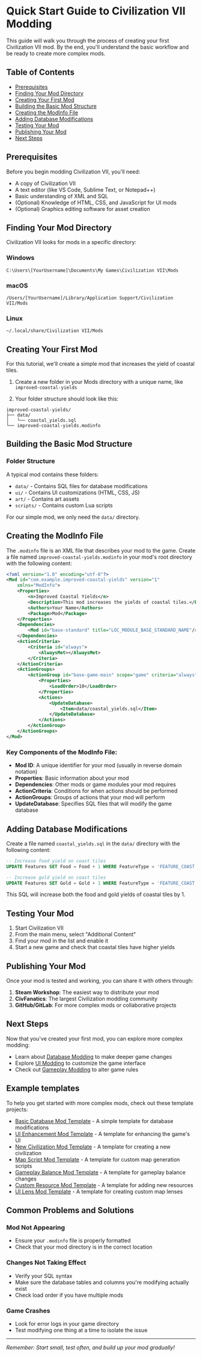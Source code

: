 # Quick Start Guide to Civilization VII Modding

This guide will walk you through the process of creating your first Civilization VII mod. By the end, you'll understand the basic workflow and be ready to create more complex mods.

## Table of Contents

- [Prerequisites](#prerequisites)
- [Finding Your Mod Directory](#finding-your-mod-directory)
- [Creating Your First Mod](#creating-your-first-mod)
- [Building the Basic Mod Structure](#building-the-basic-mod-structure)
- [Creating the ModInfo File](#creating-the-modinfo-file)
- [Adding Database Modifications](#adding-database-modifications)
- [Testing Your Mod](#testing-your-mod)
- [Publishing Your Mod](#publishing-your-mod)
- [Next Steps](#next-steps)

## Prerequisites

Before you begin modding Civilization VII, you'll need:

- A copy of Civilization VII
- A text editor (like VS Code, Sublime Text, or Notepad++)
- Basic understanding of XML and SQL
- (Optional) Knowledge of HTML, CSS, and JavaScript for UI mods
- (Optional) Graphics editing software for asset creation

## Finding Your Mod Directory

Civilization VII looks for mods in a specific directory:

### Windows
```
C:\Users\[YourUsername]\Documents\My Games\Civilization VII\Mods
```

### macOS
```
/Users/[YourUsername]/Library/Application Support/Civilization VII/Mods
```

### Linux
```
~/.local/share/Civilization VII/Mods
```

## Creating Your First Mod

For this tutorial, we'll create a simple mod that increases the yield of coastal tiles.

1. Create a new folder in your Mods directory with a unique name, like `improved-coastal-yields`

2. Your folder structure should look like this:
```
improved-coastal-yields/
├── data/
│   └── coastal_yields.sql
└── improved-coastal-yields.modinfo
```

## Building the Basic Mod Structure

### Folder Structure

A typical mod contains these folders:

- `data/` - Contains SQL files for database modifications
- `ui/` - Contains UI customizations (HTML, CSS, JS)
- `art/` - Contains art assets
- `scripts/` - Contains custom Lua scripts

For our simple mod, we only need the `data/` directory.

## Creating the ModInfo File

The `.modinfo` file is an XML file that describes your mod to the game. Create a file named `improved-coastal-yields.modinfo` in your mod's root directory with the following content:

```xml
<?xml version="1.0" encoding="utf-8"?>
<Mod id="com.example.improved-coastal-yields" version="1"
	xmlns="ModInfo">
	<Properties>
		<n>Improved Coastal Yields</n>
		<Description>This mod increases the yields of coastal tiles.</Description>
		<Authors>Your Name</Authors>
		<Package>Mod</Package>
	</Properties>
	<Dependencies>
		<Mod id="base-standard" title="LOC_MODULE_BASE_STANDARD_NAME"/>
	</Dependencies>
	<ActionCriteria>
		<Criteria id="always">
			<AlwaysMet></AlwaysMet>
		</Criteria>
	</ActionCriteria>
	<ActionGroups>
		<ActionGroup id="base-game-main" scope="game" criteria="always">
			<Properties>
				<LoadOrder>10</LoadOrder>
			</Properties>
			<Actions>
				<UpdateDatabase>
					<Item>data/coastal_yields.sql</Item>
				</UpdateDatabase>
			</Actions>
		</ActionGroup>
	</ActionGroups>
</Mod>
```

### Key Components of the ModInfo File:

- **Mod ID**: A unique identifier for your mod (usually in reverse domain notation)
- **Properties**: Basic information about your mod
- **Dependencies**: Other mods or game modules your mod requires
- **ActionCriteria**: Conditions for when actions should be performed
- **ActionGroups**: Groups of actions that your mod will perform
- **UpdateDatabase**: Specifies SQL files that will modify the game database

## Adding Database Modifications

Create a file named `coastal_yields.sql` in the `data/` directory with the following content:

```sql
-- Increase food yield on coast tiles
UPDATE Features SET Food = Food + 1 WHERE FeatureType = 'FEATURE_COAST';

-- Increase gold yield on coast tiles
UPDATE Features SET Gold = Gold + 1 WHERE FeatureType = 'FEATURE_COAST';
```

This SQL will increase both the food and gold yields of coastal tiles by 1.

## Testing Your Mod

1. Start Civilization VII
2. From the main menu, select "Additional Content"
3. Find your mod in the list and enable it
4. Start a new game and check that coastal tiles have higher yields

## Publishing Your Mod

Once your mod is tested and working, you can share it with others through:

1. **Steam Workshop**: The easiest way to distribute your mod
2. **CivFanatics**: The largest Civilization modding community
3. **GitHub/GitLab**: For more complex mods or collaborative projects

## Next Steps

Now that you've created your first mod, you can explore more complex modding:

- Learn about [Database Modding](./database-modding.md) to make deeper game changes
- Explore [UI Modding](./ui-modding.md) to customize the game interface
- Check out [Gameplay Modding](./gameplay-modding.md) to alter game rules

## Example templates

To help you get started with more complex mods, check out these template projects:

- [Basic Database Mod Template](./templates/basic-database-mod/) - A simple template for database modifications
- [UI Enhancement Mod Template](./templates/ui-enhancement-mod/) - A template for enhancing the game's UI
- [New Civilization Mod Template](./templates/new-civilization-mod/) - A template for creating a new civilization
- [Map Script Mod Template](./templates/mapscript-mod/) - A template for custom map generation scripts
- [Gameplay Balance Mod Template](./templates/gameplay-balance-mod/) - A template for gameplay balance changes
- [Custom Resource Mod Template](./templates/custom-resource-mod/) - A template for adding new resources
- [UI Lens Mod Template](./templates/ui-lens-mod/) - A template for creating custom map lenses

## Common Problems and Solutions

### Mod Not Appearing
- Ensure your `.modinfo` file is properly formatted
- Check that your mod directory is in the correct location

### Changes Not Taking Effect
- Verify your SQL syntax
- Make sure the database tables and columns you're modifying actually exist
- Check load order if you have multiple mods

### Game Crashes
- Look for error logs in your game directory
- Test modifying one thing at a time to isolate the issue

---

*Remember: Start small, test often, and build up your mod gradually!* 